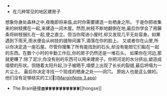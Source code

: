 - 
- 在几种常见的地区建房子

想象你身处森林之中,夜晚即将来临,此时你需要建造一处栖身之所。
于是你把收集来的树枝摞在一起,来建造一间木屋。然而,树枝不断地翻倒在地,最后你学会了用藤条将树枝捆扎在一起,使之直立。但当你爬进小屋时,却又发现几平无处容身。如果遇到下雨天,雨水便会从树技的缝隙间漏下,滴落在你的脸上。
又或者你在山里,所以你决定造一座石屋。尽管你搜集了所有能找到的石头,却没有能把它们黏在一起的东西。在数个小时的辛勤工作后,你的房子仍然还是一堆石头。
如果你在河边,那就更糟了:除了泥沙,你没有别的东西可以用来建房子。你把河泥的水分挤出,塑造成墙壁的形状。但随着太阳升起,沙子被晒干,墙壁上出现了长长的裂缝,最后坍塌为一片尘土。
最后你决定寻找一个现成的栖身之处——洞穴。
原始人也是这么做的。他们没有足够结实的工)[🍎]([MarginNote 3.app](marginnote3app://note/C42F25A0-BD3F-41F1-8D21-C55221A24A9B))
- The Brain链接[☎️](brain://api.thebrain.com/g7PXu0IyM0ucARb24SvxiA/MrsW095EvUe6rV8ysEClzg/%E5%BB%BA%E7%AD%91%E7%9A%84%E6%95%85%E4%BA%8B)🍀🍀🍀🍀🍀🍀🍀🍀🍀🍀[[hongse]]
